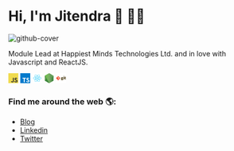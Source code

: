 # Hi, I'm Jitendra 👋 👨‍💻

<!-- ![github-cover](https://user-images.githubusercontent.com/13834745/144031899-7282fdba-3dc9-4acb-8445-c2e7554ba6a8.png) -->

![github-cover](https://user-images.githubusercontent.com/13834745/144380203-166b8fa0-5b2e-4525-8561-41bbc8a72194.jpg)

Module Lead at Happiest Minds Technologies Ltd. and in love with Javascript and ReactJS.

<!-- [![GitHub commits](https://badgen.net/github/commits/onejeet/Strapdown.js)](https://GitHub.com/onejeet/StrapDown.js/commit/)

[![GitHub latest commit](https://badgen.net/github/last-commit/onejeet/Strapdown.js)](https://GitHub.com/onejeet/StrapDown.js/commit/) -->

<!-- ![](https://visitor-badge.glitch.me/badge?page_id=abhisheknaiidu.abhisheknaiidu) -->

<code><img title="Javascript" height="20" src="https://raw.githubusercontent.com/github/explore/80688e429a7d4ef2fca1e82350fe8e3517d3494d/topics/javascript/javascript.png"></code>
<code><img title="Git" height="20" src="https://raw.githubusercontent.com/github/explore/80688e429a7d4ef2fca1e82350fe8e3517d3494d/topics/typescript/typescript.png"></code>
<code><img title="ReactJS" height="20" src="https://raw.githubusercontent.com/github/explore/80688e429a7d4ef2fca1e82350fe8e3517d3494d/topics/react/react.png"></code>
<code><img title="NodeJS" height="20" src="https://raw.githubusercontent.com/github/explore/80688e429a7d4ef2fca1e82350fe8e3517d3494d/topics/nodejs/nodejs.png"></code>
<code><img title="Git" height="20" src="https://raw.githubusercontent.com/github/explore/80688e429a7d4ef2fca1e82350fe8e3517d3494d/topics/git/git.png"></code>

### Find me around the web 🌎:

- <a href="https://www.dotscreated.com/" target="_blank" >Blog</a>
- <a href="https://www.linkedin.com/in/onejeet/" target="_blank" >Linkedin</a>
- <a href="https://www.twitter.com/onejeet/" target="_blank" >Twitter</a>

<!--
## Let's connect -->

<!-- [![github](https://www.github.xcom/onejeet)(https://img.shields.io/badge/GitHub-000000?style=for-the-badge&logo=GitHub&logoColor=white) -->

<!--
**onejeet/onejeet** is a ✨ _special_ ✨ repository because its `README.md` (this file) appears on your GitHub profile.

Here are some ideas to get you started:

- 🔭 I’m currently working on ...
- 🌱 I’m currently learning ...
- 👯 I’m looking to collaborate on ...
- 🤔 I’m looking for help with ...
- 💬 Ask me about ...
- 📫 How to reach me: ...
- 😄 Pronouns: ...
- ⚡ Fun fact: ...
-->
